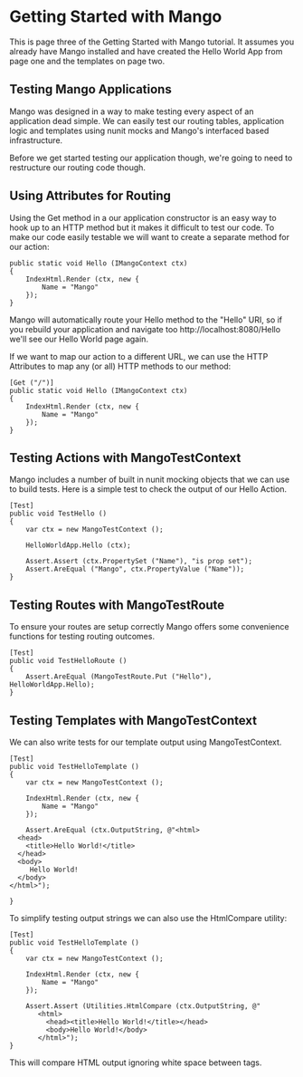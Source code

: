 Getting Started with Mango
==========================

This is page three of the Getting Started with Mango tutorial.  It assumes you already have
Mango installed and have created the Hello World App from page one and the templates on page two.


Testing Mango Applications
--------------------------

Mango was designed in a way to make testing every aspect of an application dead simple. We can
easily test our routing tables, application logic and templates using nunit mocks and Mango's
interfaced based infrastructure.

Before we get started testing our application though, we're going to need to restructure our
routing code though.


Using Attributes for Routing
----------------------------

Using the Get method in a our application constructor is an easy way to hook up to an HTTP method
but it makes it difficult to test our code. To make our code easily testable we will want to
create a separate method for our action:

    public static void Hello (IMangoContext ctx)
    {
        IndexHtml.Render (ctx, new {
            Name = "Mango"
        });
    }

Mango will automatically route your Hello method to the "Hello" URI, so if you rebuild your
application and navigate too http://localhost:8080/Hello we'll see our Hello World page again.

If we want to map our action to a different URL, we can use the HTTP Attributes to map any (or all)
HTTP methods to our method:

    [Get ("/")]
    public static void Hello (IMangoContext ctx)
    {
        IndexHtml.Render (ctx, new {
            Name = "Mango"
        });
    }


Testing Actions with MangoTestContext
-------------------------------------

Mango includes a number of built in nunit mocking objects that we can use to build tests.  Here
is a simple test to check the output of our Hello Action.

    [Test]
    public void TestHello ()
    {
        var ctx = new MangoTestContext ();

        HelloWorldApp.Hello (ctx);

        Assert.Assert (ctx.PropertySet ("Name"), "is prop set");
        Assert.AreEqual ("Mango", ctx.PropertyValue ("Name"));
    }


Testing Routes with MangoTestRoute
----------------------------------

To ensure your routes are setup correctly Mango offers some convenience functions for testing routing
outcomes.


    [Test]
    public void TestHelloRoute ()
    {
        Assert.AreEqual (MangoTestRoute.Put ("Hello"), HelloWorldApp.Hello);
    }


Testing Templates with MangoTestContext
----------------------------------------

We can also write tests for our template output using MangoTestContext.

    [Test]
    public void TestHelloTemplate ()
    {
        var ctx = new MangoTestContext ();

        IndexHtml.Render (ctx, new {
            Name = "Mango"
        });

        Assert.AreEqual (ctx.OutputString, @"<html>
      <head>
        <title>Hello World!</title>
      </head>
      <body>
         Hello World!
      </body>
    </html>");

    }

To simplify testing output strings we can also use the HtmlCompare utility:

    [Test]
    public void TestHelloTemplate ()
    {
        var ctx = new MangoTestContext ();

        IndexHtml.Render (ctx, new {
            Name = "Mango"
        });

        Assert.Assert (Utilities.HtmlCompare (ctx.OutputString, @"
           <html>
             <head><title>Hello World!</title></head>
             <body>Hello World!</body>
           </html>");
    }

This will compare HTML output ignoring white space between tags.

